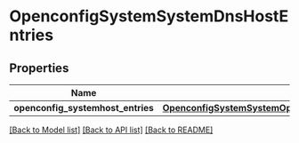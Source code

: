 # OpenconfigSystemSystemDnsHostEntries

## Properties
Name | Type | Description | Notes
------------ | ------------- | ------------- | -------------
**openconfig_systemhost_entries** | [**OpenconfigSystemSystemOpenconfigsystemsystemDnsHostentries**](OpenconfigSystemSystemOpenconfigsystemsystemDnsHostentries.md) |  | [optional] 

[[Back to Model list]](../README.md#documentation-for-models) [[Back to API list]](../README.md#documentation-for-api-endpoints) [[Back to README]](../README.md)


